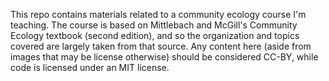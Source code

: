 This repo contains materials related to a community ecology course I'm teaching. The course is based on Mittlebach and McGill's Community Ecology textbook (second edition), and so the organization and topics covered are largely taken from that source. Any content here (aside from images that may be license otherwise) should be considered CC-BY, while code is licensed under an MIT license.
